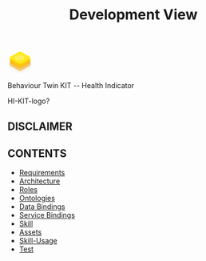 ﻿---
id: overview
title: Development View
description: Behaviour Twin KIT
sidebar_position: 67
---

<div style={{display:'block'}}>
  <div style={{display:'inline-block', verticalAlign:'top'}}>

![Behaviour Twin KIT -- Health Indicator banner](../../../../../../static/img/kit-icons/behaviour-twin-hi-kit-icon-mini.png)

  </div>
  <div style={{display:'inline-block', fontSize:17, color:'rgb(255,166,1)', marginLeft:7, verticalAlign:'top', paddingTop:6}}>
Behaviour Twin KIT -- Health Indicator
  </div>
</div>

HI-KIT-logo?

## DISCLAIMER

## CONTENTS

- [Requirements](./requirements)
- [Architecture](./architecture)
- [Roles](./roles)
- [Ontologies](./ontology)
- [Data Bindings](./data-bindings)
- [Service Bindings](./service-bindings)
- [Skill](./skill)
- [Assets](./assets)
- [Skill-Usage](./skill-usage)
- [Test](./test)
